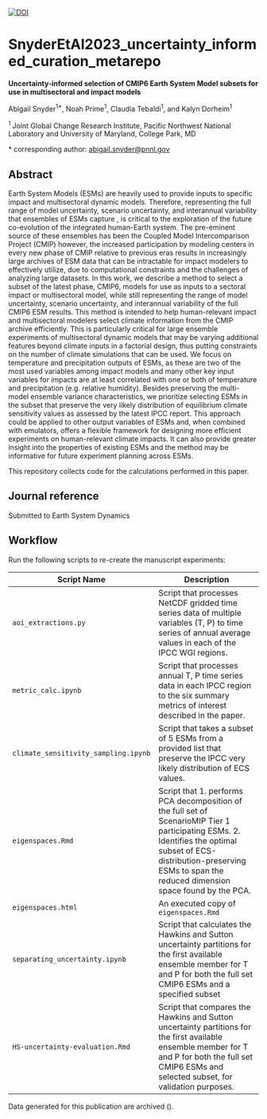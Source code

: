 [![DOI](https://zenodo.org/badge/478588973.svg)]()

# SnyderEtAl2023_uncertainty_informed_curation_metarepo
 
**Uncertainty-informed selection of CMIP6 Earth System Model subsets for use in multisectoral and impact models**

Abigail Snyder<sup>1\*</sup>,  Noah Prime<sup>1</sup>, Claudia Tebaldi<sup>1</sup>, and Kalyn Dorheim<sup>1</sup>

<sup>1 </sup>  Joint Global Change Research Institute, Pacific Northwest National Laboratory and University of Maryland, College Park, MD

\* corresponding author:  abigail.snyder@pnnl.gov


## Abstract
Earth System Models (ESMs)  are heavily used to provide inputs to specific impact and multisectoral dynamic models. Therefore, representing the full range of model uncertainty, scenario uncertainty, and interannual variability that ensembles of  ESMs capture ,  is critical to the exploration of the future co-evolution of the integrated human-Earth system. The pre-eminent source of these ensembles has been the Coupled Model Intercomparison Project (CMIP) however, the increased participation by modeling centers in every new phase of CMIP relative to previous eras  results in increasingly large archives of ESM data that can be intractable for impact modelers to effectively utilize, due to computational constraints and the challenges of analyzing large datasets. In this work, we describe a method to select a subset of the latest phase, CMIP6, models for use as inputs to a sectoral impact or multisectoral model, while still  representing the range of  model uncertainty, scenario uncertainty, and interannual variability of the full CMIP6 ESM results. This method is intended to help human-relevant impact and multisectoral modelers select climate information from the CMIP archive efficiently. This is particularly critical for large ensemble experiments of multisectoral dynamic models that may be varying additional features beyond climate inputs in a factorial design, thus putting constraints on the number of climate simulations that can be used. We focus on temperature and precipitation outputs of ESMs, as these are two of the most used variables among impact models and many other key input variables for impacts are at least correlated with one or both of temperature and precipitation (e.g. relative humidity). Besides preserving the multi-model ensemble variance characteristics, we prioritize selecting ESMs in the subset that preserve the very likely distribution of equilibrium climate sensitivity values as assessed by the latest IPCC report. This approach could be applied to other output variables of ESMs and, when combined with emulators, offers a flexible framework for designing more efficient experiments on human-relevant climate impacts. It can also provide greater insight into the properties of existing ESMs and the method may be informative for future experiment planning across ESMs. 

This repository collects code for the calculations performed in this paper.

## Journal reference
Submitted to Earth System Dynamics 


## Workflow

Run the following scripts to re-create the manuscript experiments:

| Script Name | Description | 
| --- | --- | 
| `aoi_extractions.py` | Script that processes NetCDF gridded time series data of multiple variables (T, P) to time series of annual average values in each of the IPCC WGI regions. | 
| `metric_calc.ipynb` | Script that processes annual T, P time series data in each IPCC region to the six summary metrics of interest described in the paper. | 
| `climate_sensitivity_sampling.ipynb` | Script that takes a subset of 5 ESMs from a provided list that preserve the IPCC very likely distribution of ECS values.  | 
| `eigenspaces.Rmd` | Script that 1. performs PCA decomposition of the full set of ScenarioMIP Tier 1 participating ESMs. 2. Identifies the optimal subset of ECS-distribution-preserving ESMs to span the reduced dimension space found by the PCA.   | 
| `eigenspaces.html` | An executed copy of `eigenspaces.Rmd`  | 
| `separating_uncertainty.ipynb` | Script that calculates the Hawkins and Sutton uncertainty partitions for the first available ensemble member for T and P for both the full set CMIP6 ESMs and a specified subset | 
| `HS-uncertainty-evaluation.Rmd` | Script that compares the Hawkins and Sutton uncertainty partitions for the first available ensemble member for T and P for both the full set CMIP6 ESMs and selected subset, for validation purposes.| 

Data generated for this publication are archived ().


